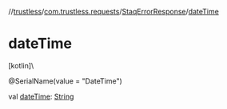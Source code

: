 //[trustless](../../../index.md)/[com.trustless.requests](../index.md)/[StaqErrorResponse](index.md)/[dateTime](date-time.md)

# dateTime

[kotlin]\

@SerialName(value = &quot;DateTime&quot;)

val [dateTime](date-time.md): [String](https://kotlinlang.org/api/latest/jvm/stdlib/kotlin/-string/index.html)
